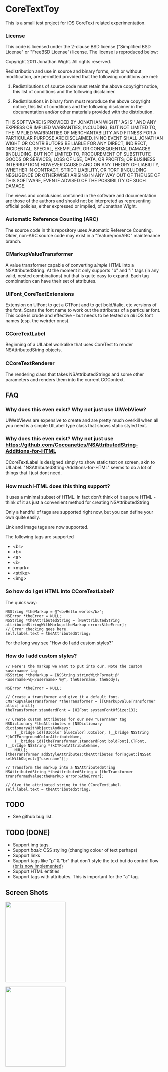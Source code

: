 # CoreTextToy

This is a small test project for iOS CoreText related experimentation.

### License

This code is licensed under the 2-clause BSD license ("Simplified BSD License" or "FreeBSD License") license. The license is reproduced below:

Copyright 2011 Jonathan Wight. All rights reserved.

Redistribution and use in source and binary forms, with or without modification, are
permitted provided that the following conditions are met:

   1. Redistributions of source code must retain the above copyright notice, this list of
      conditions and the following disclaimer.

   2. Redistributions in binary form must reproduce the above copyright notice, this list
      of conditions and the following disclaimer in the documentation and/or other materials
      provided with the distribution.

THIS SOFTWARE IS PROVIDED BY JONATHAN WIGHT ''AS IS'' AND ANY EXPRESS OR IMPLIED
WARRANTIES, INCLUDING, BUT NOT LIMITED TO, THE IMPLIED WARRANTIES OF MERCHANTABILITY AND
FITNESS FOR A PARTICULAR PURPOSE ARE DISCLAIMED. IN NO EVENT SHALL JONATHAN WIGHT OR
CONTRIBUTORS BE LIABLE FOR ANY DIRECT, INDIRECT, INCIDENTAL, SPECIAL, EXEMPLARY, OR
CONSEQUENTIAL DAMAGES (INCLUDING, BUT NOT LIMITED TO, PROCUREMENT OF SUBSTITUTE GOODS OR
SERVICES; LOSS OF USE, DATA, OR PROFITS; OR BUSINESS INTERRUPTION) HOWEVER CAUSED AND ON
ANY THEORY OF LIABILITY, WHETHER IN CONTRACT, STRICT LIABILITY, OR TORT (INCLUDING
NEGLIGENCE OR OTHERWISE) ARISING IN ANY WAY OUT OF THE USE OF THIS SOFTWARE, EVEN IF
ADVISED OF THE POSSIBILITY OF SUCH DAMAGE.

The views and conclusions contained in the software and documentation are those of the
authors and should not be interpreted as representing official policies, either expressed
or implied, of Jonathan Wight.

### Automatic Reference Counting (ARC)

The source code in this repository uses Automatic Reference Counting. Older, non-ARC source code may exist in a "feature/nonARC" maintenance branch.

### CMarkupValueTransformer

A value transformer capable of converting _simple_ HTML into a NSAttributedString.
At the moment it only supports "b" and "i" tags (in any valid, nested combinations) but that is quite easy to expand. Each tag combination can have their set of attributes.

### UIFont_CoreTextExtensions

Extension on UIFont to get a CTFont and to get bold/italic, etc versions of the font. Scans the font name to work out the attributes of a particular font. This code is crude and effective - but needs to be tested on _all_ iOS font names (esp. the weirder ones).

### CCoreTextLabel

Beginning of a UILabel workalike that uses CoreTest to render NSAttributedString objects.

### CCoreTextRenderer

The rendering class that takes NSAttributedStrings and some other parameters and renders them into the current CGContext.

## FAQ

### Why does this even exist? Why not just use UIWebView?

UIWebViews are expensive to create and are pretty much overkill when all you need is a simple UILabel type class that shows static styled text.

### Why does this even exist? Why not just use https://github.com/Cocoanetics/NSAttributedString-Additions-for-HTML

CCoreTextLabel is designed simply to show static text on screen, akin to UILabel. "NSAttributedString-Additions-for-HTML" seems to do a lot of things that I just dont need.

### How much HTML does this thing support?

It uses a minimal subset of HTML. In fact don't think of it as pure HTML - think of it as just a convenient method for creating NSAttributedString

Only a handful of tags are supported right now, but you can define your own quite easily.

Link and image tags are now supported.

The following tags are supported

* &lt;br&gt;
* &lt;b&gt;
* &lt;a&gt;
* &lt;i&gt;
* &lt;mark&gt;
* &lt;strike&gt;
* &lt;img&gt;

### So how do I get HTML into CCoreTextLabel?

The quick way:

    NSString *theMarkup = @"<b>Hello world</b>";
    NSError *theError = NULL;
    NSString *theAttributedString = [NSAttributedString attributedStringWithMarkup:theMarkup error:&theError];
    // Error checking goes here.
    self.label.text = theAttributedString;

For the long way see "How do I add custom styles?"

### How do I add custom styles?

    // Here's the markup we want to put into our. Note the custom <username> tag
    NSString *theMarkup = [NSString stringWithFormat:@"<username>%@</username> %@", theUsername, theBody];

    NSError *theError = NULL;

    // Create a transformer and give it a default font.
    CMarkupValueTransformer *theTransformer = [[CMarkupValueTransformer alloc] init];
    theTransformer.standardFont = [UIFont systemFontOfSize:13];

    // Create custom attributes for our new "username" tag
    NSDictionary *theAttributes = [NSDictionary dictionaryWithObjectsAndKeys:
        (__bridge id)[UIColor blueColor].CGColor, (__bridge NSString *)kCTForegroundColorAttributeName,
        (__bridge id)[theTransformer.standardFont boldFont].CTFont, (__bridge NSString *)kCTFontAttributeName,
        NULL];
    [theTransformer addStyleAttributes:theAttributes forTagSet:[NSSet setWithObject:@"username"]];

    // Transform the markup into a NSAttributedString
    NSAttributedString *theAttributedString = [theTransformer transformedValue:theMarkup error:&theError];

    // Give the attributed string to the CCoreTextLabel.
    self.label.text = theAttributedString;

## TODO

* See github bug list.

## TODO (DONE)

* Support img tags.
* Support _basic_ CSS styling (changing colour of text perhaps)
* Support links
* Support tags like "p" & <s>"br"</s> that don't style the text but do control flow <ins>(br is now implemented)</ins>
* Support HTML entities
* Support tags with attributes. This is important for the "a" tag.

## Screen Shots

<a href="wiki/Screen Shot 1.png"><img width="192" height="256" src="wiki/Screen Shot 1.png"/></a>

<a href="wiki/Screen Shot 2.png"><img width="192" height="256" src="wiki/Screen Shot 2.png"/></a>

